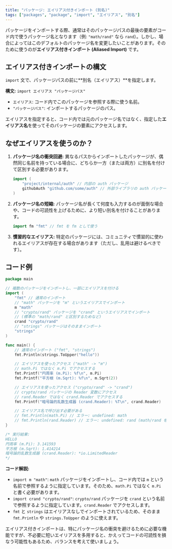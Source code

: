 ```yaml
---
title: "パッケージ: エイリアス付きインポート (別名)"
tags: ["packages", "package", "import", "エイリアス", "別名"]
---
```


パッケージをインポートする際、通常はそのパッケージパスの最後の要素がコード内で使うパッケージ名となります（例: `"math/rand"` なら `rand`）。しかし、場合によってはこのデフォルトのパッケージ名を変更したいことがあります。そのために使うのが**エイリアス付きインポート (Aliased Import)** です。

## エイリアス付きインポートの構文

`import` 文で、パッケージパスの前に**別名（エイリアス）**を指定します。

**構文:** `import エイリアス "パッケージパス"`

*   `エイリアス`: コード内でこのパッケージを参照する際に使う名前。
*   `"パッケージパス"`: インポートするパッケージのパス。

エイリアスを指定すると、コード内では元のパッケージ名ではなく、指定した**エイリアス名**を使ってそのパッケージの要素にアクセスします。

## なぜエイリアスを使うのか？

1.  **パッケージ名の衝突回避:** 異なるパスからインポートしたパッケージが、偶然同じ名前を持っている場合に、どちらか一方（または両方）に別名を付けて区別する必要があります。
    ```go
    import (
        "project/internal/auth" // 内部の auth パッケージ
        githubAuth "github.com/some/auth" // 外部ライブラリの auth パッケージ
    )
    ```
2.  **パッケージ名の短縮:** パッケージ名が長くて何度も入力するのが面倒な場合や、コードの可読性を上げるために、より短い別名を付けることがあります。
    ```go
    import fm "fmt" // fmt を fm として使う
    ```
3.  **慣習的なエイリアス:** 特定のパッケージには、コミュニティで慣習的に使われるエイリアスが存在する場合があります（ただし、乱用は避けるべきです）。

## コード例

```go title="エイリアス付きインポートの使用例"
package main

// 複数のパッケージをインポートし、一部にエイリアスを付ける
import (
	"fmt" // 通常のインポート
	// "math" パッケージを "m" というエイリアスでインポート
	m "math"
	// "crypto/rand" パッケージを "crand" というエイリアスでインポート
	// (標準の "math/rand" と区別するためなど)
	crand "crypto/rand"
	// "strings" パッケージはそのままインポート
	"strings"
)

func main() {
	// 通常のインポート ("fmt", "strings")
	fmt.Println(strings.ToUpper("hello"))

	// エイリアスを使ったアクセス ("math" -> "m")
	// math.Pi ではなく m.Pi でアクセスする
	fmt.Printf("円周率 (m.Pi): %f\n", m.Pi)
	fmt.Printf("平方根 (m.Sqrt): %f\n", m.Sqrt(2))

	// エイリアスを使ったアクセス ("crypto/rand" -> "crand")
	// crypto/rand パッケージの Reader 変数にアクセス
	// rand.Reader ではなく crand.Reader でアクセスする
	fmt.Printf("暗号論的乱数生成器 (crand.Reader): %T\n", crand.Reader)

	// エイリアス名で呼び出す必要がある
	// fmt.Println(math.Pi) // エラー: undefined: math
	// fmt.Println(rand.Reader) // エラー: undefined: rand (math/rand をインポートしていない場合)
}

/* 実行結果:
HELLO
円周率 (m.Pi): 3.141593
平方根 (m.Sqrt): 1.414214
暗号論的乱数生成器 (crand.Reader): *io.LimitedReader
*/
```

**コード解説:**

*   `import m "math"`: `math` パッケージをインポートし、コード内では `m` という名前で参照するように指定しています。そのため、`math.Pi` ではなく `m.Pi` と書く必要があります。
*   `import crand "crypto/rand"`: `crypto/rand` パッケージを `crand` という名前で参照するように指定しています。`crand.Reader` でアクセスします。
*   `fmt` と `strings` はエイリアスなしでインポートされているため、そのまま `fmt.Println` や `strings.ToUpper` のように使えます。

エイリアス付きインポートは、特にパッケージ名の衝突を避けるために必要な機能ですが、不必要に短いエイリアスを多用すると、かえってコードの可読性を損なう可能性もあるため、バランスを考えて使いましょう。